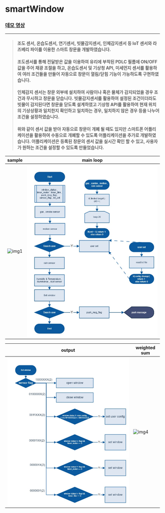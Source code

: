 # smartWindow
### [데모 영상][demo]
--------
> ####  조도 센서, 온습도센서, 연기센서, 빗물감지센서, 인체감지센서 등 IoT 센서와 라즈베리 파이를 이용한 스마트 창문을 개발하였습니다.    
> ####  조도센서를 통해 전달받은 값을 이용하여 유리에 부착된 PDLC 필름에 ON/OFF 값을 주어 채광 조절을 하고, 온습도센서 및 기상청 API, 미세먼지 센서를 활용하여 여러 조건들을 만들어 자동으로 창문이 열림/닫힘 기능이 가능하도록 구현하였습니다.   
> ####  인체감지 센서는 창문 외부에 설치하여 사람이나 혹은 물체가 감지되었을 경우 조건과 무시하고 창문을 닫습니다. 빗물감지센서를 활용하여 설정된 조건이더라도 빗물이 감지된다면 창문을 닫도록 설계하였고 기상청 API를 활용하여 현재 위치의 기상상황과 일치한지 확인하고 일치하는 경우, 일치하지 않은 경우 등을 나누어 조건을 설정하였습니다.   
> ####  위와 같이 센서 값을 받아 자동으로 창문이 개폐 될 때도 있지만 스마트폰 어플리케이션을 활용하여 수동으로 개폐할 수 있도록 어플리케이션을 추가로 개발하였습니다. 어플리케이션은 등록된 창문의 센서 값을 실시간 확인 할 수 있고, 사용자가 원하는 조건을 설정할 수 있도록 만들었습니다.
| sample | main loop |
|---|---|
| ![img1](https://github.com/BangGyoo/Portfolio_Gyoo/blob/Test/language/python/3.gif) | ![img2](/documentation/total.jpg) |   
 
| output | weighted sum |
|---|---|
| ![img3](/documentation/output.jpg) | ![img4](/documentation/Weightedi%20Sum.jpg) |

[//]: #
[link]: <https://www.dbpia.co.kr/journal/articleDetail?nodeId=NODE07613626>
[demo]: </documentation/demo.mp4>
